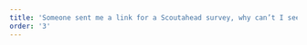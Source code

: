```yaml
---
title: 'Someone sent me a link for a Scoutahead survey, why can’t I see the questions?'
order: '3'
---
```

